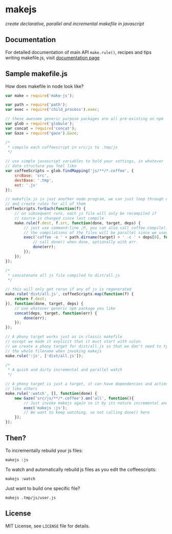 # makejs
_create declarative, parallel and incremental makefile in javascript_

## Documentation
For detailed documentation of main API `make.rule()`, recipes and tips writing makefile.js, visit [documentation page](/doc/README.md)

## Sample makefile.js
How does makefile in node look like?
```js
var make = require('make-js');

var path = require('path');
var exec = require('child_process').exec;

// these awesome generic purpose packages are all pre-existing on npm
var glob = require('globule');
var concat = require('concat');
var Gaze = require('gaze').Gaze;

/* 
 * compile each coffeescript in src/js to .tmp/js
 */

// use simple javascript variables to hold your settings, in whatever
// data structure you feel like
var coffeeScripts = glob.findMapping('js/**/*.coffee', {
    srcBase: 'src',
    destBase: '.tmp',
    ext: '.js'
});

// makefile.js is just another node program, we can just loop through our files
// and create rules for all of them
coffeeScripts.forEach(function(f) {
    // on subsequent runs, each js file will only be recompiled if
    // source is changed since last compile
    make.rule(f.dest, f.src, function(done, target, deps) {
        // just use command-line ;P, you can also call coffee.compile().
        // the compilations of the files will be parallel since we used async exec.
        exec('coffee -o ' + path.dirname(target) + ' -c ' + deps[0], function(err) {
            // call done() when done, optionally with err.
            done(err);
        });
    });
});

/* 
 * concatenate all js file compiled to dist/all.js
 */

// this will only get rerun if any of js is regenerated
make.rule('dist/all.js', coffeeScripts.map(function(f) {
    return f.dest;
}), function(done, target, deps) {
    // use whatever generic npm package you like
    concat(deps, target, function(err) {
        done(err);
    });
});

// A phony target works just as in classic makefile
// except we made it explicit that it must start with colon
// we create a phony target for dist/all.js so that we don't need to type
// the whole filename when invoking makejs
make.rule(':js', ['dist/all.js']);

/*
 * A quick and dirty incremental and parallel watch
 */

// A phony target is just a target, it can have dependencies and actions just 
// like others
make.rule(':watch', [], function(done) {
    new Gaze('src/js/**/*.coffee').on('all', function(){
        // Just invoke makejs again so it by its nature incremental and parallel
        exec('makejs :js');
        // We want to keep watching, so not calling done() here
    });
});
```

## Then?

To incrementally rebuild your js files:
```
makejs :js
```

To watch and automatically rebuild js files as you edit the coffeescripts:
```
makejs :watch
```

Just want to build one specific file?
```
makejs .tmp/js/user.js
```

## License

MIT License, see `LICENSE` file for details.